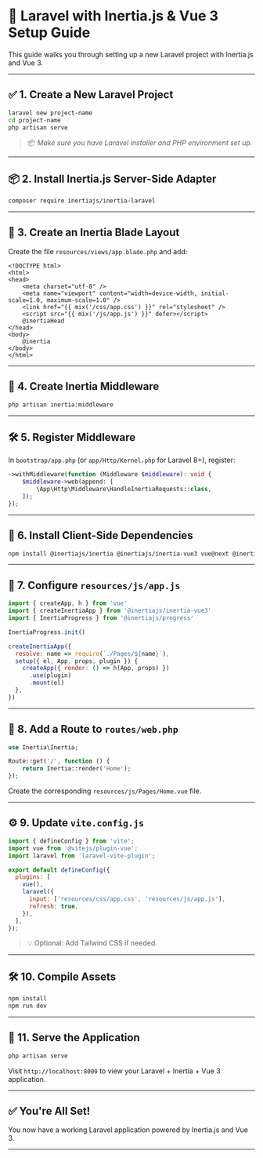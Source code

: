 # 🚀 Laravel with Inertia.js & Vue 3 Setup Guide 

This guide walks you through setting up a new Laravel project with Inertia.js and Vue 3.

---

## ✅ 1. Create a New Laravel Project

```bash
laravel new project-name
cd project-name
php artisan serve
```

> 📦 *Make sure you have Laravel installer and PHP environment set up.*

---

## 📦 2. Install Inertia.js Server-Side Adapter

```bash
composer require inertiajs/inertia-laravel
```

---

## 🧱 3. Create an Inertia Blade Layout

Create the file `resources/views/app.blade.php` and add:

```blade
<!DOCTYPE html>
<html>
<head>
    <meta charset="utf-8" />
    <meta name="viewport" content="width=device-width, initial-scale=1.0, maximum-scale=1.0" />
    <link href="{{ mix('/css/app.css') }}" rel="stylesheet" />
    <script src="{{ mix('/js/app.js') }}" defer></script>
    @inertiaHead
</head>
<body>
    @inertia
</body>
</html>
```

---

## 🔐 4. Create Inertia Middleware

```bash
php artisan inertia:middleware
```

---

## 🛠️ 5. Register Middleware

In `bootstrap/app.php` (or `app/Http/Kernel.php` for Laravel 8+), register:

```php
->withMiddleware(function (Middleware $middleware): void {
    $middleware->web(append: [
        \App\Http\Middleware\HandleInertiaRequests::class,
    ]);
});
```

---

## 🎨 6. Install Client-Side Dependencies

```bash
npm install @inertiajs/inertia @inertiajs/inertia-vue3 vue@next @inertiajs/progress
```

---

## 🧩 7. Configure `resources/js/app.js`

```js
import { createApp, h } from 'vue'
import { createInertiaApp } from '@inertiajs/inertia-vue3'
import { InertiaProgress } from '@inertiajs/progress'

InertiaProgress.init()

createInertiaApp({
  resolve: name => require(`./Pages/${name}`),
  setup({ el, App, props, plugin }) {
    createApp({ render: () => h(App, props) })
      .use(plugin)
      .mount(el)
  },
})
```

---

## 🔁 8. Add a Route to `routes/web.php`

```php
use Inertia\Inertia;

Route::get('/', function () {
    return Inertia::render('Home');
});
```

Create the corresponding `resources/js/Pages/Home.vue` file.

---

## ⚙️ 9. Update `vite.config.js`

```js
import { defineConfig } from 'vite';
import vue from '@vitejs/plugin-vue';
import laravel from 'laravel-vite-plugin';

export default defineConfig({
  plugins: [
    vue(),
    laravel({
      input: ['resources/css/app.css', 'resources/js/app.js'],
      refresh: true,
    }),
  ],
});
```

> 💡 Optional: Add Tailwind CSS if needed.

---

## 🛠️ 10. Compile Assets

```bash
npm install
npm run dev
```

---

## 🚀 11. Serve the Application

```bash
php artisan serve
```

Visit `http://localhost:8000` to view your Laravel + Inertia + Vue 3 application.

---

## ✅ You're All Set!

You now have a working Laravel application powered by Inertia.js and Vue 3.

---
